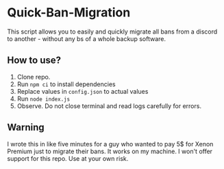 # Quick-Ban-Migration

This script allows you to easily and quickly migrate all bans from a discord to another - without any bs of a whole backup software.

## How to use?
1. Clone repo.
2. Run `npm ci` to install dependencies
3. Replace values in `config.json` to actual values 
4. Run `node index.js`
5. Observe. Do not close terminal and read logs carefully for errors.

## Warning
I wrote this in like five minutes for a guy who wanted to pay 5$ for Xenon Premium just to migrate their bans. It works on my machine. I won't offer support for this repo. Use at your own risk. 